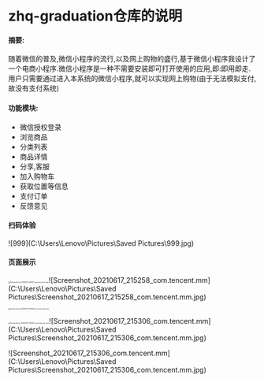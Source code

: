 # zhq-graduation仓库的说明

#### 摘要:

随着微信的普及,微信小程序的流行,以及网上购物的盛行,基于微信小程序我设计了一个电商小程序.微信小程序是一种不需要安装即可打开使用的应用,即:即用即走.用户只需要通过进入本系统的微信小程序,就可以实现网上购物(由于无法模拟支付,故没有支付系统)





#### 功能模块:

- 微信授权登录
- 浏览商品
- 分类列表
- 商品详情
- 分享,客服
- 加入购物车
- 获取位置等信息
- 支付订单
- 反馈意见



#### 扫码体验

![999](C:\Users\Lenovo\Pictures\Saved Pictures\999.jpg)



#### 页面展示



<img src="C:\Users\Lenovo\Pictures\Saved Pictures\Screenshot_20210617_215237_com.tencent.mm.jpg" alt="Screenshot_20210617_215237_com.tencent.mm" style="zoom:25%;" />![Screenshot_20210617_215258_com.tencent.mm](C:\Users\Lenovo\Pictures\Saved Pictures\Screenshot_20210617_215258_com.tencent.mm.jpg)

<img src="C:\Users\Lenovo\Pictures\Saved Pictures\Screenshot_20210617_215258_com.tencent.mm.jpg" alt="Screenshot_20210617_215258_com.tencent.mm" style="zoom:25%;" />



<img src="C:\Users\Lenovo\Pictures\Saved Pictures\Screenshot_20210617_215302_com.tencent.mm.jpg" alt="Screenshot_20210617_215302_com.tencent.mm" style="zoom:25%;" />![Screenshot_20210617_215306_com.tencent.mm](C:\Users\Lenovo\Pictures\Saved Pictures\Screenshot_20210617_215306_com.tencent.mm.jpg)

![Screenshot_20210617_215306_com.tencent.mm](C:\Users\Lenovo\Pictures\Saved Pictures\Screenshot_20210617_215306_com.tencent.mm.jpg)